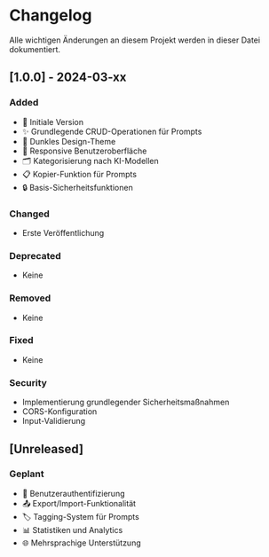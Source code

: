 # Changelog

Alle wichtigen Änderungen an diesem Projekt werden in dieser Datei dokumentiert.

## [1.0.0] - 2024-03-xx

### Added
- 🎉 Initiale Version
- ✨ Grundlegende CRUD-Operationen für Prompts
- 🎨 Dunkles Design-Theme
- 📱 Responsive Benutzeroberfläche
- 🗂️ Kategorisierung nach KI-Modellen
- 📋 Kopier-Funktion für Prompts
- 🔒 Basis-Sicherheitsfunktionen

### Changed
- Erste Veröffentlichung

### Deprecated
- Keine

### Removed
- Keine

### Fixed
- Keine

### Security
- Implementierung grundlegender Sicherheitsmaßnahmen
- CORS-Konfiguration
- Input-Validierung

## [Unreleased]
### Geplant
- 🔐 Benutzerauthentifizierung
- 📤 Export/Import-Funktionalität
- 🏷️ Tagging-System für Prompts
- 📊 Statistiken und Analytics
- 🌐 Mehrsprachige Unterstützung
